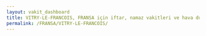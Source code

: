 ```yaml
---
layout: vakit_dashboard
title: VITRY-LE-FRANCOIS, FRANSA için iftar, namaz vakitleri ve hava durumu - ilçe/eyalet seç
permalink: /FRANSA/VITRY-LE-FRANCOIS/
---
```


<script type="text/javascript">
  var GLOBAL_COUNTRY = 'FRANSA';
  var GLOBAL_CITY = 'VITRY-LE-FRANCOIS';
  var GLOBAL_STATE = '';
  var lat = 72;
  var lon = 21;
</script>
